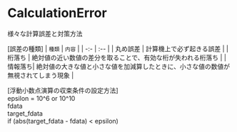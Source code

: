 # CalculationError
様々な計算誤差と対策方法  
  
[誤差の種類]
| `種類` | `内容` | 
| -:- | :--    |
| 丸め誤差 | 計算機上で必ず起きる誤差 |
| 桁落ち | 絶対値の近い数値の差分を取ることで、有効な桁が失われる桁落ち |
| 情報落ち| 絶対値の大きな値と小さな値を加減算したときに、小さな値の数値が無視されてしまう現象 |
  
[浮動小数点演算の収束条件の設定方法]  
epsilon = 10^6 or 10^10  
fdata  
target_fdata  
if (abs(target_fdata - fdata) < epsilon)  
